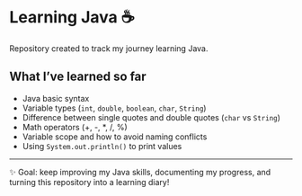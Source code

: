 # Learning Java ☕  

Repository created to track my journey learning Java.  

## What I’ve learned so far  
- Java basic syntax  
- Variable types (`int`, `double`, `boolean`, `char`, `String`)  
- Difference between single quotes and double quotes (`char` vs `String`)  
- Math operators (+, -, *, /, %)  
- Variable scope and how to avoid naming conflicts  
- Using `System.out.println()` to print values  

---  
✨ Goal: keep improving my Java skills, documenting my progress, and turning this repository into a learning diary!  
